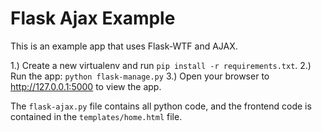 # Flask Ajax Example

This is an example app that uses Flask-WTF and AJAX.

1.) Create a new virtualenv and run `pip install -r requirements.txt`.
2.) Run the app: `python flask-manage.py`
3.) Open your browser to http://127.0.0.1:5000 to view the app.

The `flask-ajax.py` file contains all python code, and the frontend code is contained in the `templates/home.html` file.